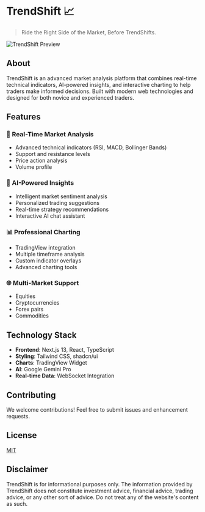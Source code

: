 # TrendShift 📈

> Ride the Right Side of the Market, Before TrendShifts.

![TrendShift Preview](https://images.pexels.com/photos/16594724/pexels-photo-16594724/free-photo-of-stock-program-on-a-screen-in-black-and-white.jpeg?auto=compress&cs=tinysrgb&w=1260&h=750&dpr=1)

## About

TrendShift is an advanced market analysis platform that combines real-time technical indicators, AI-powered insights, and interactive charting to help traders make informed decisions. Built with modern web technologies and designed for both novice and experienced traders.

## Features

### 🎯 Real-Time Market Analysis
- Advanced technical indicators (RSI, MACD, Bollinger Bands)
- Support and resistance levels
- Price action analysis
- Volume profile

### 🤖 AI-Powered Insights
- Intelligent market sentiment analysis
- Personalized trading suggestions
- Real-time strategy recommendations
- Interactive AI chat assistant

### 📊 Professional Charting
- TradingView integration
- Multiple timeframe analysis
- Custom indicator overlays
- Advanced charting tools

### 🌐 Multi-Market Support
- Equities
- Cryptocurrencies
- Forex pairs
- Commodities

## Technology Stack

- **Frontend**: Next.js 13, React, TypeScript
- **Styling**: Tailwind CSS, shadcn/ui
- **Charts**: TradingView Widget
- **AI**: Google Gemini Pro
- **Real-time Data**: WebSocket Integration

## Contributing

We welcome contributions! Feel free to submit issues and enhancement requests.

## License

[MIT](LICENSE)

## Disclaimer

TrendShift is for informational purposes only. The information provided by TrendShift does not constitute investment advice, financial advice, trading advice, or any other sort of advice. Do not treat any of the website's content as such.
